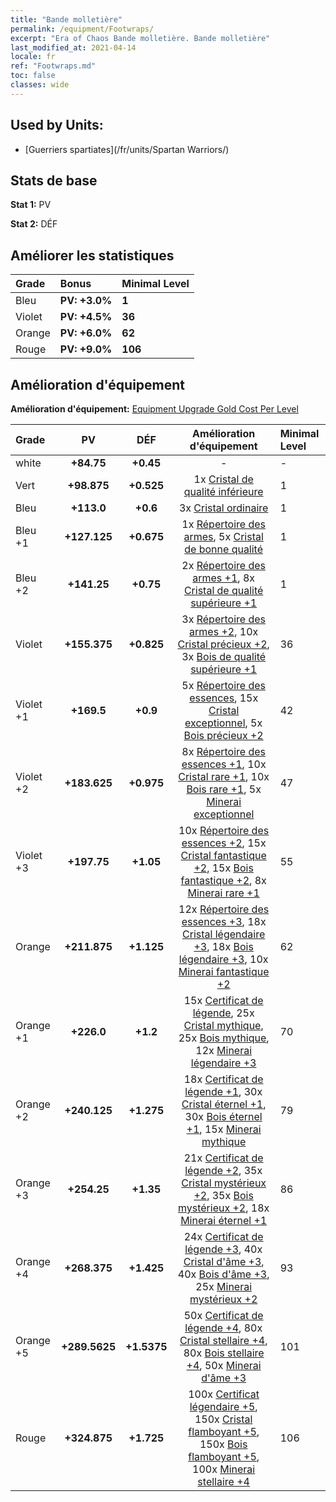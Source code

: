 ```yaml
---
title: "Bande molletière"
permalink: /equipment/Footwraps/
excerpt: "Era of Chaos Bande molletière. Bande molletière"
last_modified_at: 2021-04-14
locale: fr
ref: "Footwraps.md"
toc: false
classes: wide
---
```


## Used by Units:

* [Guerriers spartiates](/fr/units/Spartan Warriors/) 


## Stats de base
 **Stat 1:** PV

 **Stat 2:** DÉF

## Améliorer les statistiques

  |     Grade    |   Bonus | Minimal Level | 
  |:-------------|:--------|:--------------| 
  | Bleu | **PV: +3.0%** | **1** | 
  | Violet | **PV: +4.5%** | **36** | 
  | Orange | **PV: +6.0%** | **62** | 
  | Rouge | **PV: +9.0%** | **106** | 


## Amélioration d'équipement
 **Amélioration d'équipement:** [Equipment Upgrade Gold Cost Per Level](/equipment/EquipmentUpgradeCostPerLevel/) 

  |          Grade      | PV | DÉF | Amélioration d'équipement | Minimal Level |
  |:--------------------|:---------:|:---------:|:----------------:|:--------------|
  | white | **+84.75** | **+0.45** | - | - |
  | Vert | **+98.875** | **+0.525** | 1x [Cristal de qualité inférieure](/fr/Items/mat_5/) | 1 |
  | Bleu | **+113.0** | **+0.6** | 3x [Cristal ordinaire](/fr/Items/mat_11/) | 1 |
  | Bleu +1 | **+127.125** | **+0.675** | 1x [Répertoire des armes](/fr/Items/mat_18/), 5x [Cristal de bonne qualité](/fr/Items/mat_17/) | 1 |
  | Bleu +2 | **+141.25** | **+0.75** | 2x [Répertoire des armes +1](/fr/Items/mat_25/), 8x [Cristal de qualité supérieure +1](/fr/Items/mat_24/) | 1 |
  | Violet | **+155.375** | **+0.825** | 3x [Répertoire des armes +2](/fr/Items/mat_32/), 10x [Cristal précieux +2](/fr/Items/mat_31/), 3x [Bois de qualité supérieure +1](/fr/Items/mat_20/) | 36 |
  | Violet +1 | **+169.5** | **+0.9** | 5x [Répertoire des essences](/fr/Items/mat_39/), 15x [Cristal exceptionnel](/fr/Items/mat_38/), 5x [Bois précieux +2](/fr/Items/mat_27/) | 42 |
  | Violet +2 | **+183.625** | **+0.975** | 8x [Répertoire des essences +1](/fr/Items/mat_46/), 10x [Cristal rare +1](/fr/Items/mat_45/), 10x [Bois rare +1](/fr/Items/mat_41/), 5x [Minerai exceptionnel](/fr/Items/mat_33/) | 47 |
  | Violet +3 | **+197.75** | **+1.05** | 10x [Répertoire des essences +2](/fr/Items/mat_53/), 15x [Cristal fantastique +2](/fr/Items/mat_52/), 15x [Bois fantastique +2](/fr/Items/mat_48/), 8x [Minerai rare +1](/fr/Items/mat_40/) | 55 |
  | Orange | **+211.875** | **+1.125** | 12x [Répertoire des essences +3](/fr/Items/mat_60/), 18x [Cristal légendaire +3](/fr/Items/mat_59/), 18x [Bois légendaire +3](/fr/Items/mat_55/), 10x [Minerai fantastique +2](/fr/Items/mat_47/) | 62 |
  | Orange +1 | **+226.0** | **+1.2** | 15x [Certificat de légende](/fr/Items/mat_67/), 25x [Cristal mythique](/fr/Items/mat_66/), 25x [Bois mythique](/fr/Items/mat_62/), 12x [Minerai légendaire +3](/fr/Items/mat_54/) | 70 |
  | Orange +2 | **+240.125** | **+1.275** | 18x [Certificat de légende +1](/fr/Items/mat_74/), 30x [Cristal éternel +1](/fr/Items/mat_73/), 30x [Bois éternel +1](/fr/Items/mat_69/), 15x [Minerai mythique](/fr/Items/mat_61/) | 79 |
  | Orange +3 | **+254.25** | **+1.35** | 21x [Certificat de légende +2](/fr/Items/mat_81/), 35x [Cristal mystérieux +2](/fr/Items/mat_80/), 35x [Bois mystérieux +2](/fr/Items/mat_76/), 18x [Minerai éternel +1](/fr/Items/mat_68/) | 86 |
  | Orange +4 | **+268.375** | **+1.425** | 24x [Certificat de légende +3](/fr/Items/mat_88/), 40x [Cristal d'âme +3](/fr/Items/mat_87/), 40x [Bois d'âme +3](/fr/Items/mat_83/), 25x [Minerai mystérieux +2](/fr/Items/mat_75/) | 93 |
  | Orange +5 | **+289.5625** | **+1.5375** | 50x [Certificat de légende +4](/fr/Items/mat_95/), 80x [Cristal stellaire +4](/fr/Items/mat_94/), 80x [Bois stellaire +4](/fr/Items/mat_90/), 50x [Minerai d'âme +3](/fr/Items/mat_82/) | 101 |
  | Rouge | **+324.875** | **+1.725** | 100x [Certificat légendaire +5](/fr/Items/mat_102/), 150x [Cristal flamboyant +5](/fr/Items/mat_101/), 150x [Bois flamboyant +5](/fr/Items/mat_97/), 100x [Minerai stellaire +4](/fr/Items/mat_89/) | 106 |

